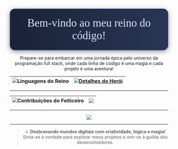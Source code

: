 <div align="center">

<!-- Adiciona EB Garamond via Google Fonts -->
<link href="https://fonts.googleapis.com/css2?family=EB+Garamond:wght@700&display=swap" rel="stylesheet">

<!-- Box estilizada para o título -->
<div style="
  font-family: 'EB Garamond', serif;
  font-size: 2.5em;
  background: linear-gradient(90deg, #1a2238 0%, #283655 100%);
  color: #e0e6f7;
  border-radius: 16px;
  padding: 24px 32px;
  margin-bottom: 16px;
  box-shadow: 0 4px 16px #1a223880;
  border: 2px solid #283655;
  display: inline-block;
">
  Bem-vindo ao meu reino do código!
</div>
Prepare-se para embarcar em uma jornada épica pelo universo da programação full stack, onde cada linha de código é uma magia e cada projeto é uma aventura!

<br/>

<div align="center">

| ![Linguagens do Reino](https://github.com/Mvapmarcus/ReadmeGithub/blob/c851b510c1d7b98ad501930a75cf6018a27b9138/github_image/20250806_1339_Desenvolvedor%20M%C3%ADstico%20Noturno_remix_01k203xeeqey4b3eps092avyd3.png) | [![Detalhes do Herói](http://github-profile-summary-cards.vercel.app/api/cards/profile-details?username=SEU_USUARIO&theme=midnight_purple)](https://github.com/vn7n24fzkq/github-profile-summary-cards) |
| ----------- | ----------- |

<hr/>

| ![Contribuições do Feiticeiro](https://github-contributor-stats.vercel.app/api?username=SEU_USUARIO&limit=5&theme=midnight-purple&combine_all_yearly_contributions=true&hide_border=true) | <img src="https://user-images.githubusercontent.com/74038190/212750155-3ceddfbd-19d3-40a3-87af-8d329c8323c4.gif"> |
| ----------- | ----------- |

<hr/>

<div align="center">
  <a href="https://skillicons.dev">
    <img src="https://skillicons.dev/icons?i=git,javascript,typescript,react,nodejs,python,java,postgresql,azure,linux,vue,materialui,cypress,selenium,arduino" />
  </a>
  <br />
</div>

</div>

---

> ⚔️ **Desbravando mundos digitais com criatividade, lógica e magia!**  
> Sinta-se à vontade para explorar meus projetos e unir-se à guilda dos desenvolvedores.
